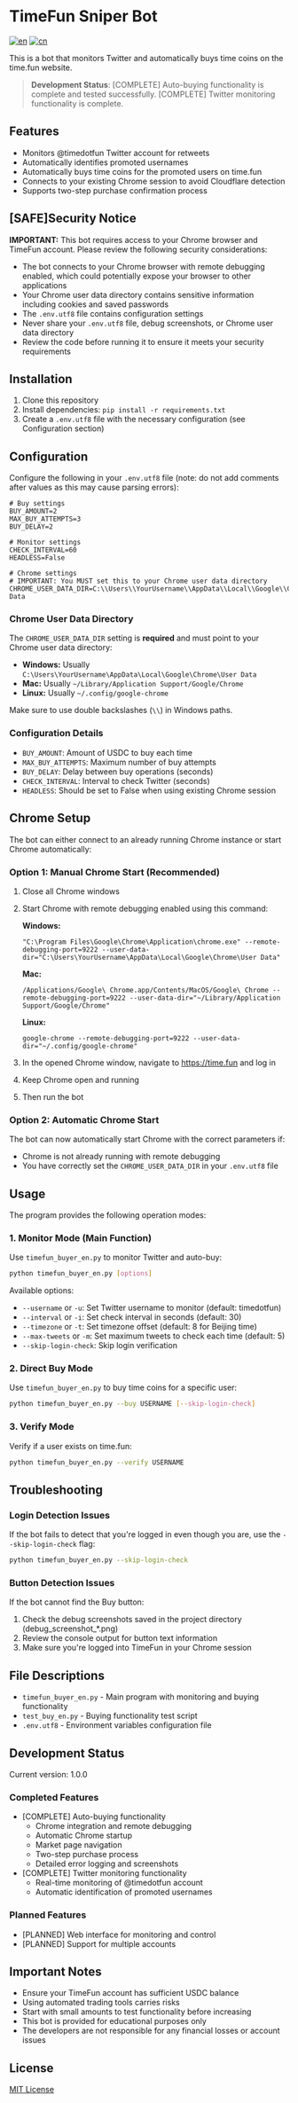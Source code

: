 # TimeFun Sniper Bot

[![en](https://img.shields.io/badge/lang-English-blue.svg)](README.md) [![cn](https://img.shields.io/badge/语言-中文-red.svg)](README_CN.md)

This is a bot that monitors Twitter and automatically buys time coins on the time.fun website.

> **Development Status**: [COMPLETE] Auto-buying functionality is complete and tested successfully. [COMPLETE] Twitter monitoring functionality is complete.

## Features

- Monitors @timedotfun Twitter account for retweets
- Automatically identifies promoted usernames
- Automatically buys time coins for the promoted users on time.fun
- Connects to your existing Chrome session to avoid Cloudflare detection
- Supports two-step purchase confirmation process

## [SAFE]Security Notice

**IMPORTANT:** This bot requires access to your Chrome browser and TimeFun account. Please review the following security considerations:

- The bot connects to your Chrome browser with remote debugging enabled, which could potentially expose your browser to other applications
- Your Chrome user data directory contains sensitive information including cookies and saved passwords
- The `.env.utf8` file contains configuration settings
- Never share your `.env.utf8` file, debug screenshots, or Chrome user data directory
- Review the code before running it to ensure it meets your security requirements

## Installation

1. Clone this repository
2. Install dependencies: `pip install -r requirements.txt`
3. Create a `.env.utf8` file with the necessary configuration (see Configuration section)

## Configuration

Configure the following in your `.env.utf8` file (note: do not add comments after values as this may cause parsing errors):

```
# Buy settings
BUY_AMOUNT=2
MAX_BUY_ATTEMPTS=3
BUY_DELAY=2

# Monitor settings
CHECK_INTERVAL=60
HEADLESS=False

# Chrome settings
# IMPORTANT: You MUST set this to your Chrome user data directory
CHROME_USER_DATA_DIR=C:\\Users\\YourUsername\\AppData\\Local\\Google\\Chrome\\User Data
```

### Chrome User Data Directory

The `CHROME_USER_DATA_DIR` setting is **required** and must point to your Chrome user data directory:

- **Windows:** Usually `C:\Users\YourUsername\AppData\Local\Google\Chrome\User Data`
- **Mac:** Usually `~/Library/Application Support/Google/Chrome`
- **Linux:** Usually `~/.config/google-chrome`

Make sure to use double backslashes (`\\`) in Windows paths.

### Configuration Details

- `BUY_AMOUNT`: Amount of USDC to buy each time
- `MAX_BUY_ATTEMPTS`: Maximum number of buy attempts
- `BUY_DELAY`: Delay between buy operations (seconds)
- `CHECK_INTERVAL`: Interval to check Twitter (seconds)
- `HEADLESS`: Should be set to False when using existing Chrome session

## Chrome Setup

The bot can either connect to an already running Chrome instance or start Chrome automatically:

### Option 1: Manual Chrome Start (Recommended)

1. Close all Chrome windows
2. Start Chrome with remote debugging enabled using this command:

   **Windows:**
   ```
   "C:\Program Files\Google\Chrome\Application\chrome.exe" --remote-debugging-port=9222 --user-data-dir="C:\Users\YourUsername\AppData\Local\Google\Chrome\User Data"
   ```

   **Mac:**
   ```
   /Applications/Google\ Chrome.app/Contents/MacOS/Google\ Chrome --remote-debugging-port=9222 --user-data-dir="~/Library/Application Support/Google/Chrome"
   ```

   **Linux:**
   ```
   google-chrome --remote-debugging-port=9222 --user-data-dir="~/.config/google-chrome"
   ```

3. In the opened Chrome window, navigate to https://time.fun and log in
4. Keep Chrome open and running
5. Then run the bot

### Option 2: Automatic Chrome Start

The bot can now automatically start Chrome with the correct parameters if:
- Chrome is not already running with remote debugging
- You have correctly set the `CHROME_USER_DATA_DIR` in your `.env.utf8` file

## Usage

The program provides the following operation modes:

### 1. Monitor Mode (Main Function)

Use `timefun_buyer_en.py` to monitor Twitter and auto-buy:

```bash
python timefun_buyer_en.py [options]
```

Available options:
- `--username` or `-u`: Set Twitter username to monitor (default: timedotfun)
- `--interval` or `-i`: Set check interval in seconds (default: 30)
- `--timezone` or `-t`: Set timezone offset (default: 8 for Beijing time)
- `--max-tweets` or `-m`: Set maximum tweets to check each time (default: 5)
- `--skip-login-check`: Skip login verification

### 2. Direct Buy Mode

Use `timefun_buyer_en.py` to buy time coins for a specific user:

```bash
python timefun_buyer_en.py --buy USERNAME [--skip-login-check]
```

### 3. Verify Mode

Verify if a user exists on time.fun:

```bash
python timefun_buyer_en.py --verify USERNAME
```

## Troubleshooting

### Login Detection Issues

If the bot fails to detect that you're logged in even though you are, use the `--skip-login-check` flag:

```bash
python timefun_buyer_en.py --skip-login-check
```

### Button Detection Issues

If the bot cannot find the Buy button:
1. Check the debug screenshots saved in the project directory (debug_screenshot_*.png)
2. Review the console output for button text information
3. Make sure you're logged into TimeFun in your Chrome session

## File Descriptions

- `timefun_buyer_en.py` - Main program with monitoring and buying functionality
- `test_buy_en.py` - Buying functionality test script
- `.env.utf8` - Environment variables configuration file

## Development Status

Current version: 1.0.0

### Completed Features
- [COMPLETE] Auto-buying functionality
  - Chrome integration and remote debugging
  - Automatic Chrome startup
  - Market page navigation
  - Two-step purchase process
  - Detailed error logging and screenshots
- [COMPLETE] Twitter monitoring functionality
  - Real-time monitoring of @timedotfun account
  - Automatic identification of promoted usernames

### Planned Features
- [PLANNED] Web interface for monitoring and control
- [PLANNED] Support for multiple accounts

## Important Notes

- Ensure your TimeFun account has sufficient USDC balance
- Using automated trading tools carries risks
- Start with small amounts to test functionality before increasing
- This bot is provided for educational purposes only
- The developers are not responsible for any financial losses or account issues

## License

[MIT License](LICENSE) 